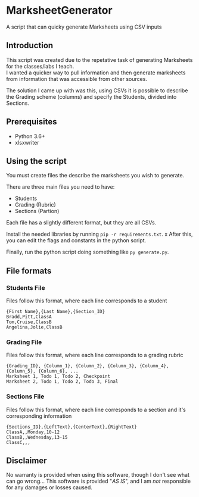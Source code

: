 # MarksheetGenerator
A script that can quicky generate Marksheets using CSV inputs

## Introduction
This script was created due to the repetative task of generating Marksheets for the classes/labs I teach.  
I wanted a quicker way to pull information and then generate marksheets from information that was accessible from other sources.

The solution I came up with was this, using CSVs it is possible to describe the Grading scheme (columns) and specify the Students, divided into Sections.

## Prerequisites
* Python 3.6+
* xlsxwriter

## Using the script
You must create files the describe the marksheets you wish to generate.  

There are three main files you need to have:
* Students
* Grading (Rubric)
* Sections (Partion)

Each file has a slightly different format, but they are all CSVs.

Install the needed libraries by running `pip -r requirements.txt`.
x
After this, you can edit the flags and constants in the python script.

Finally, run the python script doing something like `py generate.py`.

## File formats
### Students File
Files follow this format, where each line corresponds to a student
```
{First Name},{Last Name},{Section_ID}
Bradd,Pitt,ClassA
Tom,Cruise,ClassB
Angelina,Jolie,ClassB
```

### Grading File
Files follow this format, where each line corresponds to a grading rubric
```
{Grading_ID}, {Column_1}, {Column_2}, {Column_3}, {Column_4}, {Column_5}, {Column_6}, ...
Marksheet 1, Todo 1, Todo 2, Checkpoint
Marksheet 2, Todo 1, Todo 2, Todo 3, Final
```

### Sections File
Files follow this format, where each line corresponds to a section and it's corresponding information
```
{Sections_ID},{LeftText},{CenterText},{RightText}
ClassA,,Monday,10-12
ClassB,,Wednesday,13-15
ClassC,,,
```

## Disclaimer
No warranty is provided when using this software, though I don't see what can go wrong...
This software is provided "*AS IS*", and I am _not_ responsible for any damages or losses caused.

